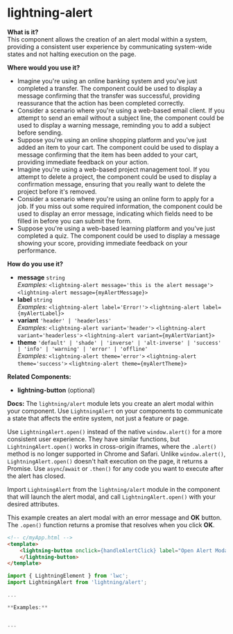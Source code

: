 # lightning-alert

**What is it?**  
This component allows the creation of an alert modal within a system, providing a consistent user experience by communicating system-wide states and not halting execution on the page.

**Where would you use it?**
- Imagine you're using an online banking system and you've just completed a transfer. The <lightning-alert> component could be used to display a message confirming that the transfer was successful, providing reassurance that the action has been completed correctly.
- Consider a scenario where you're using a web-based email client. If you attempt to send an email without a subject line, the <lightning-alert> component could be used to display a warning message, reminding you to add a subject before sending.
- Suppose you're using an online shopping platform and you've just added an item to your cart. The <lightning-alert> component could be used to display a message confirming that the item has been added to your cart, providing immediate feedback on your action.
- Imagine you're using a web-based project management tool. If you attempt to delete a project, the <lightning-alert> component could be used to display a confirmation message, ensuring that you really want to delete the project before it's removed.
- Consider a scenario where you're using an online form to apply for a job. If you miss out some required information, the <lightning-alert> component could be used to display an error message, indicating which fields need to be filled in before you can submit the form.
- Suppose you're using a web-based learning platform and you've just completed a quiz. The <lightning-alert> component could be used to display a message showing your score, providing immediate feedback on your performance.

**How do you use it?**
- **message** `string`  
  _Examples:_
    `<lightning-alert message='this is the alert message'>`
    `<lightning-alert message={myAlertMessage}>`
- **label** `string`  
  _Examples:_
    `<lightning-alert label='Error!'>`
    `<lightning-alert label={myAlertLabel}>`
- **variant** `'header' | 'headerless'`  
  _Examples:_
    `<lightning-alert variant='header'>`
    `<lightning-alert variant='headerless'>`
    `<lightning-alert variant={myAlertVariant}>`
- **theme** `'default' | 'shade' | 'inverse' | 'alt-inverse' | 'success' | 'info' | 'warning' | 'error' | 'offline'`  
  _Examples:_
    `<lightning-alert theme='error'>`
    `<lightning-alert theme='success'>`
    `<lightning-alert theme={myAlertTheme}>`

**Related Components:**
- **lightning-button** (optional)

**Docs:**
The `lightning/alert` module lets you create an alert modal within your component. Use `LightningAlert` on your components to communicate a state that affects the entire system, not just a feature or page.

Use `LightningAlert.open()` instead of the native `window.alert()` for a more consistent user experience. They have similar functions, but `LightningAlert.open()` works in cross-origin iframes, where the `.alert()` method is no longer supported in Chrome and Safari. Unlike `window.alert()`, `LightningAlert.open()` doesn't halt execution on the page, it returns a Promise. Use `async`/`await` or `.then()` for any code you want to execute after the alert has closed.

Import `LightningAlert` from the `lightning/alert` module in the component that will launch the alert modal, and call `LightningAlert.open()` with your desired attributes.

This example creates an alert modal with an error message and **OK** button. The `.open()` function returns a promise that resolves when you click **OK**.

```html
<!-- c/myApp.html -->
<template>
    <lightning-button onclick={handleAlertClick} label="Open Alert Modal">
    </lightning-button>
</template>
```

```javascript
import { LightningElement } from 'lwc';
import LightningAlert from 'lightning/alert';

...

**Examples:**


---
